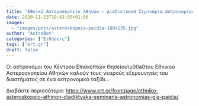 ```yaml
---
title: "Εθνικό Αστεροσκοπείο Αθηνών – Διαδικτυακά Σεμινάρια Αστρονομίας για Παιδιά"
date: 2020-11-23T10:43:05+01:00
images:
  - "images/post/asteroskopeio-paidia-180x135.jpg"
author: "AstroBot"
categories: ["Ειδήσεις"]
tags: ["ert.gr"]
draft: false
---
```


Οι αστρονόμοι του Κέντρου Επισκεπτών Θησείου\u00a0του Εθνικού Αστεροσκοπείου Αθηνών καλούν τους νεαρούς εξερευνητές του διαστήματος σε ένα αστρονομικό ταξίδι...

Διαβάστε περισσότερα: https://www.ert.gr/frontpage/ethniko-asteroskopeio-athinon-diadiktyaka-seminaria-astronomias-gia-paidia/
